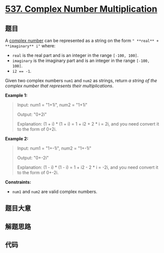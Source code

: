 # [537. Complex Number Multiplication](https://leetcode.com/problems/complex-number-multiplication/)

## 题目

A [complex number](https://en.wikipedia.org/wiki/Complex_number) can be
represented as a string on the form `" **real** + **imaginary** i"` where:

  * `real` is the real part and is an integer in the range `[-100, 100]`.
  * `imaginary` is the imaginary part and is an integer in the range `[-100, 100]`.
  * `i2 == -1`.

Given two complex numbers `num1` and `num2` as strings, return _a string of
the complex number that represents their multiplications_.



**Example 1:**

> Input: num1 = "1+1i", num2 = "1+1i"
> 
> Output: "0+2i"
> 
> Explanation: (1 + i) * (1 + i) = 1 + i2 + 2 * i = 2i, and you need convert it to the form of 0+2i.

**Example 2:**

> Input: num1 = "1+-1i", num2 = "1+-1i"
> 
> Output: "0+-2i"
> 
> Explanation: (1 - i) * (1 - i) = 1 + i2 - 2 * i = -2i, and you need convert it to the form of 0+-2i.

**Constraints:**

  * `num1` and `num2` are valid complex numbers.


## 题目大意

## 解题思路

## 代码

```javascript

```


